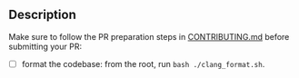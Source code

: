 ## Description

<!-- Describe the changes you've done -->

Make sure to follow the PR preparation steps in [CONTRIBUTING.md](https://github.com/godotjs/javascript/blob/master/CONTRIBUTING.md#preparing-your-pr) before submitting your PR:

- [ ] format the codebase: from the root, run `bash ./clang_format.sh`.
